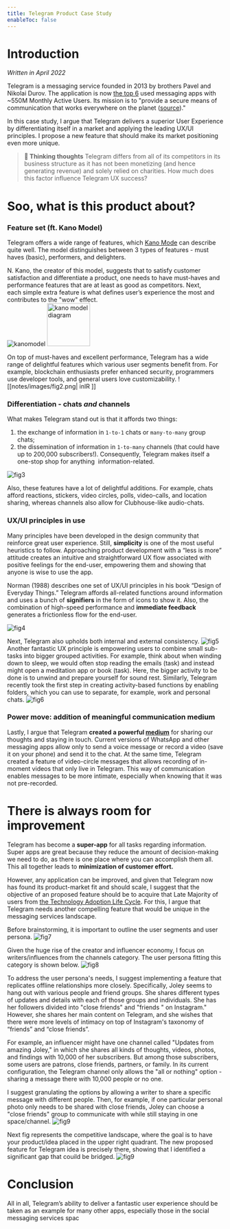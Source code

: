 ```yaml
---
title: Telegram Product Case Study
enableToc: false
---
```

# Introduction
_Written in April 2022_

Telegram is a messaging service founded in 2013 by brothers Pavel and Nikolai Durov. The application is now [the top 6](https://www.statista.com/statistics/258749/most-popular-global-mobile-messenger-apps/) used messaging apps with ~550M Monthly Active Users. Its mission is to "provide a secure means of communication that works everywhere on the planet ([source](https://telegram.org/faq?setln=ru))."

In this case study, I argue that Telegram delivers a superior User Experience by differentiating itself in a market and applying the leading UX/UI principles. I propose a new feature that should make its market positioning even more unique.

> **:thinking: Thinking thoughts**
> Telegram differs from all of its competitors in its business structure as it has not been monetizing (and hence generating revenue) and solely relied on charities. How much does this factor influence Telegram UX success?

# Soo, what is this product about?
### Feature set (ft. Kano Model)
Telegram offers a wide range of features, which  [Kano Mode](https://en.wikipedia.org/wiki/Kano_model) can describe quite well. The model distinguishes between 3 types of features - must haves (basic), performers, and delighters.

N. Kano, the creator of this model, suggests that to satisfy customer satisfaction and differentiate a product, one needs to have must-haves and performance features that are at least as good as competitors. Next, each simple extra feature is what defines user’s experience the most and contributes to the "wow" effect.  
![kanomodel](/tg/kanomodel.png)
<img src="/tg/kanomodel.png" alt="kano model diagram" width="100"/>

On top of must-haves and excellent performance, Telegram has a wide range of delightful features which various user segments benefit from. For example, blockchain enthusiasts prefer enhanced security, programmers use developer tools, and general users love customizability. 
![[notes/images/fig2.png| inlR ]]
### Differentiation - chats *and* channels
What makes Telegram stand out is that it affords two things: 
1.  the exchange of information in `1-to-1` chats or `many-to-many` group chats; 
2. the dissemination of information in `1-to-many` channels (that could have up to 200,000 subscribers!). Consequently, Telegram makes itself a one-stop shop for anything  information-related.

![fig3](/tg/fig3.png)

Also, these features have a lot of delightful additions. For example, chats afford reactions, stickers, video circles, polls, video-calls, and location sharing, whereas channels also allow for Clubhouse-like audio-chats.

### UX/UI principles in use

Many principles have been developed in the design community that reinforce great user experience. Still, **simplicity** is one of the most useful heuristics to follow. Approaching product development with a “less is more” attitude creates an intuitive and straightforward UX flow associated with positive feelings for the end-user, empowering them and showing that anyone is wise to use the app.

Norman (1988) describes one set of UX/UI principles in his book “Design of Everyday Things.” Telegram affords all-related functions around information and uses a bunch of **signifiers** in the form of icons to show it. Also, the combination of high-speed performance and **immediate feedback** generates a frictionless flow for the end-user.

![fig4](/tg/fig4.png)

Next, Telegram also upholds both internal and external consistency.
![fig5](/tg/fig5.png)
Another fantastic UX principle is empowering users to combine small sub-tasks into bigger grouped activities. For example, think about when winding down to sleep, we would often stop reading the emails (task) and instead might open a meditation app or book (task). Here, the bigger activity to be done is to unwind and prepare yourself for sound rest. Similarly, Telegram recently took the first step in creating activity-based functions by enabling folders, which you can use to separate, for example, work and personal chats.
![fig6](/tg/fig6.png)

### Power move: addition of meaningful communication medium
Lastly, I argue that Telegram **created a powerful [medium](http://worrydream.com/#!/TheHumaneRepresentationOfThought/note.html)** for sharing our thoughts and staying in touch. Current versions of WhatsApp and other messaging apps allow only to send a voice message or record a video (save it on your phone) and send it to the chat. At the same time, Telegram created a feature of video-circle messages that allows recording of in-moment videos that only live in Telegram. This way of communication enables messages to be more intimate, especially when knowing that it was not pre-recorded.

# There is always room for improvement

Telegram has become a **super-app** for all tasks regarding information. Super apps are great because they reduce the amount of decision-making we need to do, as there is one place where you can accomplish them all. This all together leads to **minimization of customer effort.**

However, any application can be improved, and given that Telegram now has found its product-market fit and should scale, I suggest that the objective of an proposed feature should be to acquire that Late Majority of users from [the Technology Adoption Life Cycle](https://en.wikipedia.org/wiki/Technology_adoption_life_cycle). For this, I argue that Telegram needs another compelling feature that would be unique in the messaging services landscape.

Before brainstorming, it is important to outline the user segments and user persona.
![fig7](/tg/fig7.png)

Given the huge rise of the creator and influencer economy, I focus on writers/influences from the channels category. The user persona fitting this category is shown below.
![fig8](/tg/fig8.png)

To address the user persona's needs, I suggest implementing a feature that replicates offline relationships more closely. Specifically, Joley seems to hang out with various people and friend groups. She shares different types of updates and details with each of those groups and individuals. She has her followers divided into "close friends" and "friends " on Instagram." However, she shares her main content on Telegram, and she wishes that there were more levels of intimacy on top of Instagram's taxonomy of “friends” and “close friends”.

For example, an influencer might have one channel called "Updates from amazing Joley," in which she shares all kinds of thoughts, videos, photos, and findings with 10,000 of her subscribers. But among those subscribers, some users are patrons, close friends, partners, or family. In its current configuration, the Telegram channel only allows the "all or nothing" option - sharing a message there with 10,000 people or no one.

I suggest granulating the options by allowing a writer to share a specific message with different people. Then, for example, if one particular personal photo only needs to be shared with close friends, Joley can choose a "close friends" group to communicate with while still staying in one space/channel.
![fig9](/tg/fig9.png)

Next fig represents the competitive landscape, where the goal is to have your product/idea placed in the upper right quadrant. The new proposed feature for Telegram idea is precisely there, showing that I identified a significant gap that couild be bridged.
![fig9](/tg/fig10.png)
#  Conclusion

All in all, Telegram’s ability to deliver a fantastic user experience should be taken as an example for many other apps, especially those in the social messaging services spac